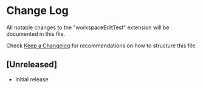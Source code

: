 # Change Log

All notable changes to the "workspaceEditTest" extension will be documented in this file.

Check [Keep a Changelog](http://keepachangelog.com/) for recommendations on how to structure this file.

## [Unreleased]

- Initial release